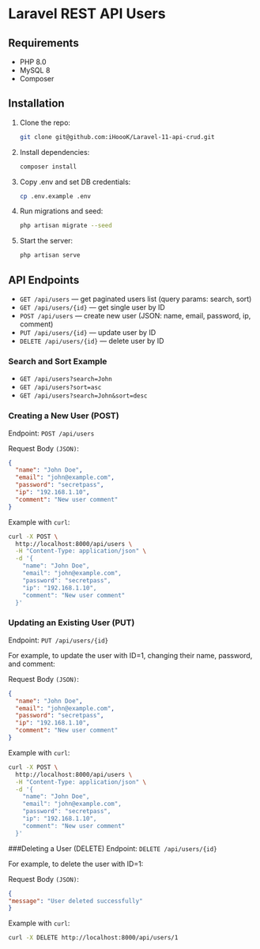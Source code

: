 # Laravel REST API Users

## Requirements

- PHP 8.0
- MySQL 8
- Composer

## Installation

1. Clone the repo:
   ```bash
   git clone git@github.com:iHoooK/Laravel-11-api-crud.git
   ```
2. Install dependencies:
   ```bash
   composer install
   ```
3. Copy .env and set DB credentials:
   ```bash
   cp .env.example .env
   ```
4. Run migrations and seed:
   ```bash
   php artisan migrate --seed
   ```
5. Start the server:
   ```bash
   php artisan serve
   ```

## API Endpoints

- `GET /api/users` — get paginated users list (query params: search, sort)
- `GET /api/users/{id}` — get single user by ID
- `POST /api/users` — create new user (JSON: name, email, password, ip, comment)
- `PUT /api/users/{id}` — update user by ID
- `DELETE /api/users/{id}` — delete user by ID

### Search and Sort Example
- `GET /api/users?search=John`
- `GET /api/users?sort=asc`
- `GET /api/users?search=John&sort=desc`

### Creating a New User (POST)
Endpoint: `POST /api/users`

Request Body `(JSON)`:
```json
{
  "name": "John Doe",
  "email": "john@example.com",
  "password": "secretpass",
  "ip": "192.168.1.10",
  "comment": "New user comment"
}
```

Example with `curl`:
```bash
curl -X POST \
  http://localhost:8000/api/users \
  -H "Content-Type: application/json" \
  -d '{
    "name": "John Doe",
    "email": "john@example.com",
    "password": "secretpass",
    "ip": "192.168.1.10",
    "comment": "New user comment"
  }'
```

### Updating an Existing User (PUT)
Endpoint: `PUT /api/users/{id}`

For example, to update the user with ID=1, changing their name, password, and comment:

Request Body `(JSON)`:
```json
{
  "name": "John Doe",
  "email": "john@example.com",
  "password": "secretpass",
  "ip": "192.168.1.10",
  "comment": "New user comment"
}
```
Example with `curl`:
```bash
curl -X POST \
  http://localhost:8000/api/users \
  -H "Content-Type: application/json" \
  -d '{
    "name": "John Doe",
    "email": "john@example.com",
    "password": "secretpass",
    "ip": "192.168.1.10",
    "comment": "New user comment"
  }'
```
###Deleting a User (DELETE)
Endpoint: `DELETE /api/users/{id}`

For example, to delete the user with ID=1:

Request Body `(JSON)`:
```json
{
"message": "User deleted successfully"
}
```

Example with `curl`:
```bash
curl -X DELETE http://localhost:8000/api/users/1
```
